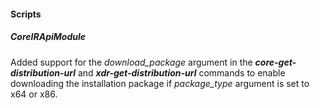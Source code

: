 #### Scripts

##### CoreIRApiModule

Added support for the *download_package* argument in the ***core-get-distribution-url*** and ***xdr-get-distribution-url*** commands to enable downloading the installation package if *package_type* argument is set to x64 or x86.
